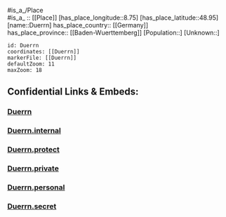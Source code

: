 ﻿---
location: [48.95,8.75] 
mapzoom: [7,12] 
mapmarker: city 
type: City
tags:
- geo/City


SpocWebEntityId: 29941
isDeleted: false
confidential: public

---
#is_a_/Place  
#is_a_ :: [[Place]] 
[has_place_longitude::8.75] 
[has_place_latitude::48.95] 
[name::Duerrn] 
has_place_country:: [[Germany]]  
has_place_province:: [[Baden-Wuerttemberg]] 
[Population::] 
[Unknown::] 


```leaflet
id: Duerrn
coordinates: [[Duerrn]] 
markerFile: [[Duerrn]] 
defaultZoom: 11 
maxZoom: 18
```


## Confidential Links & Embeds: 

### [Duerrn](/_public/Earth/Continent/Europe/Europe~Central/Germany/Germany~West/Baden-Wuerttemberg/counties~BW/Enzkreis/cities~Enzkreis/Neulingen/City/Duerrn.md) 

### [Duerrn.internal](/_internal/Earth/Continent/Europe/Europe~Central/Germany/Germany~West/Baden-Wuerttemberg/counties~BW/Enzkreis/cities~Enzkreis/Neulingen/City/Duerrn.internal.md) 

### [Duerrn.protect](/_protect/Earth/Continent/Europe/Europe~Central/Germany/Germany~West/Baden-Wuerttemberg/counties~BW/Enzkreis/cities~Enzkreis/Neulingen/City/Duerrn.protect.md) 

### [Duerrn.private](/_private/Earth/Continent/Europe/Europe~Central/Germany/Germany~West/Baden-Wuerttemberg/counties~BW/Enzkreis/cities~Enzkreis/Neulingen/City/Duerrn.private.md) 

### [Duerrn.personal](/_personal/Earth/Continent/Europe/Europe~Central/Germany/Germany~West/Baden-Wuerttemberg/counties~BW/Enzkreis/cities~Enzkreis/Neulingen/City/Duerrn.personal.md) 

### [Duerrn.secret](/_secret/Earth/Continent/Europe/Europe~Central/Germany/Germany~West/Baden-Wuerttemberg/counties~BW/Enzkreis/cities~Enzkreis/Neulingen/City/Duerrn.secret.md) 
